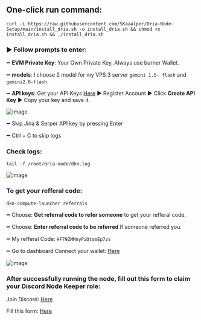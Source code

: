 ## One-click run command:
```
curl -L https://raw.githubusercontent.com/SKaaalper/Dria-Node-Setup/main/install_dria.sh -o install_dria.sh && chmod +x install_dria.sh && ./install_dria.sh
```
### ▶️ Follow prompts to enter:

➖ **EVM Private Key**: Your Own Private Key, Always use burner Wallet.

➖ **models**: I choose 2 model for my VPS 3 server `gemini 1.5- flash` and `gemini2.0-flash`.

➖ **API keys**: Get your API Keys [Here](https://aistudio.google.com/app/apikey) ▶️ Register Account ▶️ Click **Create API Key** ▶️ Copy your key and save it.

![image](https://github.com/user-attachments/assets/50768b54-aca9-4008-835b-79f3e05db524)

➖ Skip Jina & Serper API key by pressing Enter

➖ Ctrl + C to skip logs

### Check logs:
```
tail -f /root/dria-node/dkn.log
```
![image](https://github.com/user-attachments/assets/5d27f223-d343-446e-84d9-7aae81d1eaee)

### To get your refferal code:
```
dkn-compute-launcher referrals
```
➖ Choose: **Get referral code to refer someone** to get your refferal code.

➖ Choose: **Enter referral code to be referred** If someone referred you. 

➖ My refferal Code: `HF79ZMMnyPiQtsmEp7zs`

➖ Go to dashboard Connect your wallet: [Here](https://dria.co/edge-ai/my-node)

![image](https://github.com/user-attachments/assets/557620f9-32c1-4d36-a222-120fb5b62af3)

### After successfully running the node, fill out this form to claim your Discord Node Keeper role:

Join Discord: [Here](https://discord.com/invite/dria)

Fill this form: [Here](https://form.typeform.com/to/Eav42hR3?typeform-source=www.google.com)
